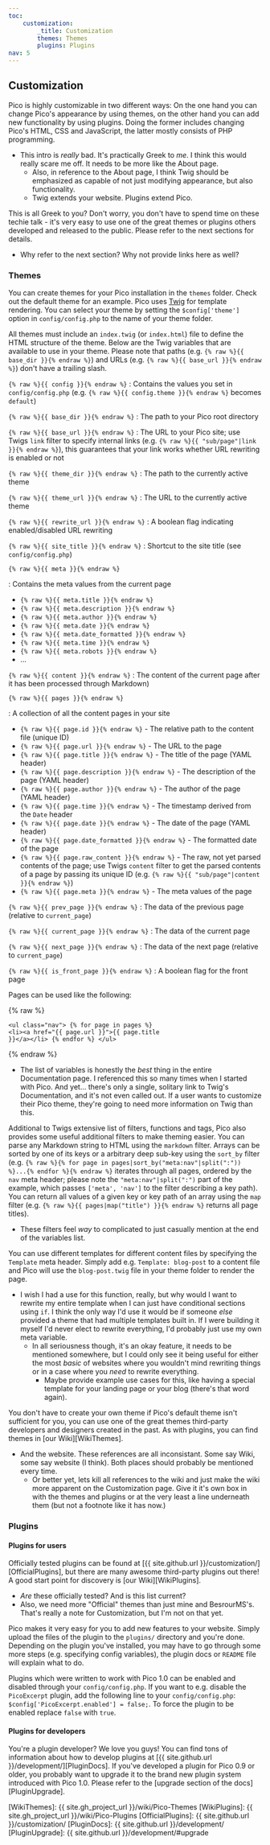 ```yaml
---
toc:
    customization:
        _title: Customization
        themes: Themes
        plugins: Plugins
nav: 5
---
```


## Customization

Pico is highly customizable in two different ways: On the one hand you can change Pico's appearance by using themes, on the other hand you can add new functionality by using plugins. Doing the former includes changing Pico's HTML, CSS and JavaScript, the latter mostly consists of PHP programming.

* This intro is *really* bad.  It's practically Greek to *me*.  I think this would really scare me off.  It needs to be more like the About page.
  * Also, in reference to the About page, I think Twig should be emphasized as capable of not just modifying appearance, but also functionality.
  * Twig extends your website.  Plugins extend Pico.

This is all Greek to you? Don't worry, you don't have to spend time on these techie talk - it's very easy to use one of the great themes or plugins others developed and released to the public. Please refer to the next sections for details.

* Why refer to the next section?  Why not provide links here as well?

### Themes

You can create themes for your Pico installation in the `themes` folder. Check out the default theme for an example. Pico uses [Twig][] for template rendering. You can select your theme by setting the `$config['theme']` option in `config/config.php` to the name of your theme folder.

All themes must include an `index.twig` (or `index.html`) file to define the HTML structure of the theme. Below are the Twig variables that are available to use in your theme. Please note that paths (e.g. `{% raw %}{{ base_dir }}{% endraw %}`) and URLs (e.g. `{% raw %}{{ base_url }}{% endraw %}`) don't have a trailing slash.

`{% raw %}{{ config }}{% endraw %}`
: Contains the values you set in `config/config.php` (e.g. `{% raw %}{{ config.theme }}{% endraw %}` becomes `default`)

`{% raw %}{{ base_dir }}{% endraw %}`
: The path to your Pico root directory

`{% raw %}{{ base_url }}{% endraw %}`
: The URL to your Pico site; use Twigs `link` filter to specify internal links (e.g. `{% raw %}{{ "sub/page"|link }}{% endraw %}`), this guarantees that your link works whether URL rewriting is enabled or not

`{% raw %}{{ theme_dir }}{% endraw %}`
: The path to the currently active theme

`{% raw %}{{ theme_url }}{% endraw %}`
: The URL to the currently active theme

`{% raw %}{{ rewrite_url }}{% endraw %}`
: A boolean flag indicating enabled/disabled URL rewriting

`{% raw %}{{ site_title }}{% endraw %}`
: Shortcut to the site title (see `config/config.php`)

`{% raw %}{{ meta }}{% endraw %}`

: Contains the meta values from the current page

  * `{% raw %}{{ meta.title }}{% endraw %}`
  * `{% raw %}{{ meta.description }}{% endraw %}`
  * `{% raw %}{{ meta.author }}{% endraw %}`
  * `{% raw %}{{ meta.date }}{% endraw %}`
  * `{% raw %}{{ meta.date_formatted }}{% endraw %}`
  * `{% raw %}{{ meta.time }}{% endraw %}`
  * `{% raw %}{{ meta.robots }}{% endraw %}`
  * ...

`{% raw %}{{ content }}{% endraw %}`
: The content of the current page after it has been processed through Markdown)

`{% raw %}{{ pages }}{% endraw %}`

: A collection of all the content pages in your site

  * `{% raw %}{{ page.id }}{% endraw %}` - The relative path to the content file (unique ID)
  * `{% raw %}{{ page.url }}{% endraw %}` - The URL to the page
  * `{% raw %}{{ page.title }}{% endraw %}` - The title of the page (YAML header)
  * `{% raw %}{{ page.description }}{% endraw %}` - The description of the page (YAML header)
  * `{% raw %}{{ page.author }}{% endraw %}` - The author of the page (YAML header)
  * `{% raw %}{{ page.time }}{% endraw %}` - The timestamp derived from the `Date` header
  * `{% raw %}{{ page.date }}{% endraw %}` - The date of the page (YAML header)
  * `{% raw %}{{ page.date_formatted }}{% endraw %}` - The formatted date of the page
  * `{% raw %}{{ page.raw_content }}{% endraw %}` - The raw, not yet parsed contents of the page; use Twigs `content` filter to get the parsed contents of a page by passing its unique ID (e.g. `{% raw %}{{ "sub/page"|content }}{% endraw %}`)
  * `{% raw %}{{ page.meta }}{% endraw %}` - The meta values of the page

`{% raw %}{{ prev_page }}{% endraw %}`
: The data of the previous page (relative to `current_page`)

`{% raw %}{{ current_page }}{% endraw %}`
: The data of the current page

`{% raw %}{{ next_page }}{% endraw %}`
: The data of the next page (relative to `current_page`)

`{% raw %}{{ is_front_page }}{% endraw %}`
: A boolean flag for the front page

Pages can be used like the following:

{% raw %}<pre><code>&lt;ul class=&quot;nav&quot;&gt;
    {% for page in pages %}
        &lt;li&gt;&lt;a href=&quot;{{ page.url }}&quot;&gt;{{ page.title }}&lt;/a&gt;&lt;/li&gt;
    {% endfor %}
&lt;/ul&gt;</code></pre>{% endraw %}

* The list of variables is honestly the *best* thing in the entire Documentation page.  I referenced this so many times when I started with Pico.  And yet... there's only a single, solitary link to Twig's Documentation, and it's not even called out.  If a user wants to customize their Pico theme, they're going to need more information on Twig than this.

Additional to Twigs extensive list of filters, functions and tags, Pico also provides some useful additional filters to make theming easier. You can parse any Markdown string to HTML using the `markdown` filter. Arrays can be sorted by one of its keys or a arbitrary deep sub-key using the `sort_by` filter (e.g. `{% raw %}{% for page in pages|sort_by("meta:nav"|split(":")) %}...{% endfor %}{% endraw %}` iterates through all pages, ordered by the `nav` meta header; please note the `"meta:nav"|split(":")` part of the example, which passes `['meta', 'nav']` to the filter describing a key path). You can return all values of a given key or key path of an array using the `map` filter (e.g. `{% raw %}{{ pages|map("title") }}{% endraw %}` returns all page titles).

* These filters feel *way* to complicated to just casually mention at the end of the variables list.

You can use different templates for different content files by specifying the `Template` meta header. Simply add e.g. `Template: blog-post` to a content file and Pico will use the `blog-post.twig` file in your theme folder to render the page.

* I wish I had a use for this function, really, but why would I want to rewrite my entire template when I can just have conditional sections using `if`.  I think the only way I'd use it would be if someone *else* provided a theme that had multiple templates built in.  If I were building it myself I'd never elect to rewrite everything, I'd probably just use my own meta variable.
  * In all seriousness though, it's an okay feature, it needs to be mentioned somewhere, but I could only see it being useful for either the most *basic* of websites where you wouldn't mind rewriting things or in a case where you *need* to rewrite everything.
	* Maybe provide example use cases for this, like having a special template for your landing page or your blog (there's that word again).

You don't have to create your own theme if Pico's default theme isn't sufficient for you, you can use one of the great themes third-party developers and designers created in the past. As with plugins, you can find themes in [our Wiki][WikiThemes].

* And the website.  These references are all inconsistant.  Some say Wiki, some say website (I think).  Both places should probably be mentioned every time.
  * Or better yet, lets kill all references to the wiki and just make the wiki more apparent on the Customization page.  Give it it's own box in with the themes and plugins or at the very least a line underneath them (but not a footnote like it has now.)

### Plugins

#### Plugins for users

Officially tested plugins can be found at [{{ site.github.url }}/customization/][OfficialPlugins], but there are many awesome third-party plugins out there! A good start point for discovery is [our Wiki][WikiPlugins].

* *Are* these officially tested?  And is this list current?
* Also, we need more "Official" themes than just mine and BesrourMS's.  That's really a note for Customization, but I'm not on that yet.

Pico makes it very easy for you to add new features to your website. Simply upload the files of the plugin to the `plugins/` directory and you're done. Depending on the plugin you've installed, you may have to go through some more steps (e.g. specifying config variables), the plugin docs or `README` file will explain what to do.

Plugins which were written to work with Pico 1.0 can be enabled and disabled through your `config/config.php`. If you want to e.g. disable the `PicoExcerpt` plugin, add the following line to your `config/config.php`: `$config['PicoExcerpt.enabled'] = false;`. To force the plugin to be enabled replace `false` with `true`.

#### Plugins for developers

You're a plugin developer? We love you guys! You can find tons of information about how to develop plugins at [{{ site.github.url }}/development/][PluginDocs]. If you've developed a plugin for Pico 0.9 or older, you probably want to upgrade it to the brand new plugin system introduced with Pico 1.0. Please refer to the [upgrade section of the docs][PluginUpgrade].

[Twig]: http://twig.sensiolabs.org/documentation
[WikiThemes]: {{ site.gh_project_url }}/wiki/Pico-Themes
[WikiPlugins]: {{ site.gh_project_url }}/wiki/Pico-Plugins
[OfficialPlugins]: {{ site.github.url }}/customization/
[PluginDocs]: {{ site.github.url }}/development/
[PluginUpgrade]: {{ site.github.url }}/development/#upgrade
